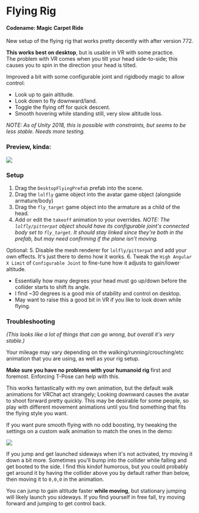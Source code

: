 # Flying Rig
#### Codename: Magic Carpet Ride
New setup of the flying rig that works pretty decently with after version 772.

**This works best on desktop**, but is usable in VR with some practice.  
The problem with VR comes when you tilt your head side-to-side; this causes you to spin in the direction your head is tilted.

Improved a bit with some configurable joint and rigidbody magic to allow control:
* Look up to gain altitude.
* Look down to fly downward/land.
* Toggle the flying off for quick descent.
* Smooth hovering while standing still, very slow altitude loss.

*NOTE: As of Unity 2018, this is possible with constraints, but seems to be less stable.  Needs more testing.*

### Preview, kinda:
![](https://i.imgur.com/7M90HU5.png)

### Setup
1. Drag the `DesktopFlyingPrefab` prefab into the scene.
2. Drag the `lolfly` game object into the avatar game object (alongside armature/body)
3. Drag the `fly_target` game object into the armature as a child of the head.
4. Add or edit the `takeoff` animation to your overrides.
*NOTE: The `lolfly/pitterpat` object should have its configurable joint's connected body set to `fly_target`.  It should stay linked since they're both in the prefab, but may need confirming if the plane isn't moving.*

Optional:
5. Disable the mesh renderer for `lolfly/pitterpat` and add your own effects.  It's just there to demo how it works.
6. Tweak the `High Angular X Limit` of `Configurable Joint` to fine-tune how it adjusts to gain/lower altitude.  
  * Essentially how many degrees your head must go up/down before the collider starts to shift its angle.  
  * I find ~30 degrees is a good mix of stability and control on desktop.
  * May want to raise this a good bit in VR if you like to look down while flying.

### Troubleshooting
*(This looks like a lot of things that can go wrong, but overall it's very stable.)*

Your mileage may vary depending on the walking/running/crouching/etc animation that you are using, as well as your rig setup.

**Make sure you have no problems with your humanoid rig** first and foremost.  Enforcing T-Pose can help with this.

This works fantastically with my own animation, but the default walk animations for VRChat act strangely; Looking downward causes the avatar to shoot forward pretty quickly.  This may be desirable for some people, so play with different movement animations until you find something that fits the flying style you want.

If you want pure smooth flying with no odd boosting, try tweaking the settings on a custom walk animation to match the ones in the demo:

![](https://i.imgur.com/dcejmDv.png)

If you jump and get launched sideways when it's not activated, try moving it down a bit more.  Sometimes you'll bump into the collider while falling and get booted to the side.  I find this kindof humorous, but you could probably get around it by having the collider above you by default rather than below, then moving it to `0,0,0` in the animation.

You can jump to gain altitude faster **while moving**, but stationary jumping will likely launch you sideways.  If you find yourself in free fall, try moving forward and jumping to get control back.
